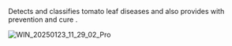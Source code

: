 Detects and classifies tomato leaf diseases and also provides with prevention and cure .

![WIN_20250123_11_29_02_Pro](https://github.com/user-attachments/assets/969211a4-a547-4449-bea6-854d5305b406)
